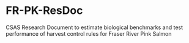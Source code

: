 # FR-PK-ResDoc
CSAS Research Document to estimate biological benchmarks and test performance of harvest control rules for Fraser River Pink Salmon
